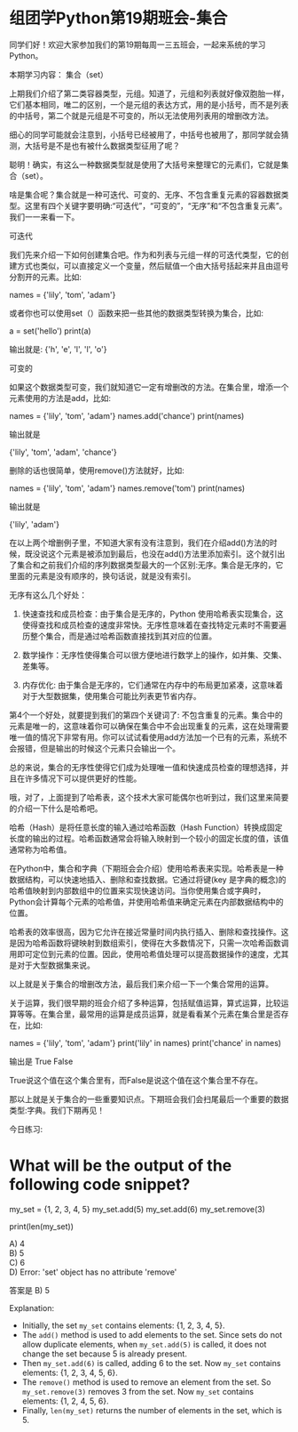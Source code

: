 # 组团学Python第19期班会-集合

同学们好！欢迎大家参加我们的第19期每周一三五班会，一起来系统的学习Python。

本期学习内容： 集合（set）

上期我们介绍了第二类容器类型，元组。知道了，元组和列表就好像双胞胎一样，它们基本相同，唯二的区别，一个是元组的表达方式，用的是小括号，而不是列表的中括号，第二个就是元组是不可变的，所以无法使用列表用的增删改方法。

细心的同学可能就会注意到，小括号已经被用了，中括号也被用了，那同学就会猜测，大括号是不是也有被什么数据类型征用了呢？

聪明！确实，有这么一种数据类型就是使用了大括号来整理它的元素们，它就是集合（set）。

啥是集合呢？集合就是一种可迭代、可变的、无序、不包含重复元素的容器数据类型。这里有四个关键字要明确:“可迭代”，“可变的”，“无序”和“不包含重复元素”。我们一一来看一下。

可迭代

我们先来介绍一下如何创建集合吧。作为和列表与元组一样的可迭代类型，它的创建方式也类似，可以直接定义一个变量，然后赋值一个由大括号括起来并且由逗号分割开的元素。比如:

names = {'lily', 'tom', 'adam'}

或者你也可以使用set（）函数来把一些其他的数据类型转换为集合，比如:

a = set('hello')
print(a)

输出就是:
{'h', 'e', 'l', 'l', 'o'}

可变的

如果这个数据类型可变，我们就知道它一定有增删改的方法。在集合里，增添一个元素使用的方法是add，比如:

names = {'lily', 'tom', 'adam'}
names.add('chance')
print(names)

输出就是

{'lily', 'tom', 'adam', 'chance'}

删除的话也很简单，使用remove()方法就好，比如:

names = {'lily', 'tom', 'adam'}
names.remove('tom')
print(names)

输出就是

{'lily', 'adam'}

在以上两个增删例子里，不知道大家有没有注意到，我们在介绍add()方法的时候，既没说这个元素是被添加到最后，也没在add()方法里添加索引。这个就引出了集合和之前我们介绍的序列数据类型最大的一个区别:无序。集合是无序的，它里面的元素是没有顺序的，换句话说，就是没有索引。

无序有这么几个好处：

1. 快速查找和成员检查：由于集合是无序的，Python 使用哈希表实现集合，这使得查找和成员检查的速度非常快。无序性意味着在查找特定元素时不需要遍历整个集合，而是通过哈希函数直接找到其对应的位置。

2. 数学操作：无序性使得集合可以很方便地进行数学上的操作，如并集、交集、差集等。

3. 内存优化: 由于集合是无序的，它们通常在内存中的布局更加紧凑，这意味着对于大型数据集，使用集合可能比列表更节省内存。

第4个一个好处，就要提到我们的第四个关键词了: 不包含重复的元素。集合中的元素是唯一的，这意味着你可以确保在集合中不会出现重复的元素，这在处理需要唯一值的情况下非常有用。你可以试试看使用add方法加一个已有的元素，系统不会报错，但是输出的时候这个元素只会输出一个。

总的来说，集合的无序性使得它们成为处理唯一值和快速成员检查的理想选择，并且在许多情况下可以提供更好的性能。

哦，对了，上面提到了哈希表，这个技术大家可能偶尔也听到过，我们这里来简要的介绍一下什么是哈希吧。

哈希（Hash）是将任意长度的输入通过哈希函数（Hash Function）转换成固定长度的输出的过程。哈希函数通常会将输入映射到一个较小的固定长度的值，该值通常称为哈希值。

在Python中，集合和字典（下期班会会介绍）使用哈希表来实现。哈希表是一种数据结构，可以快速地插入、删除和查找数据。它通过将键(key 是字典的概念)的哈希值映射到内部数组中的位置来实现快速访问。当你使用集合或字典时，Python会计算每个元素的哈希值，并使用哈希值来确定元素在内部数据结构中的位置。

哈希表的效率很高，因为它允许在接近常量时间内执行插入、删除和查找操作。这是因为哈希函数将键映射到数组索引，使得在大多数情况下，只需一次哈希函数调用即可定位到元素的位置。因此，使用哈希值处理可以提高数据操作的速度，尤其是对于大型数据集来说。

以上就是关于集合的增删改方法，最后我们来介绍一下一个集合常用的运算。

关于运算，我们很早期的班会介绍了多种运算，包括赋值运算，算式运算，比较运算等等。在集合里，最常用的运算是成员运算，就是看看某个元素在集合里是否存在，比如:

names = {'lily', 'tom', 'adam'}
print('lily' in names)
print('chance' in names)

输出是
True
False

True说这个值在这个集合里有，而False是说这个值在这个集合里不存在。

那以上就是关于集合的一些重要知识点。下期班会我们会扫尾最后一个重要的数据类型:字典。我们下期再见！


今日练习:
# What will be the output of the following code snippet?

my_set = {1, 2, 3, 4, 5}
my_set.add(5)
my_set.add(6)
my_set.remove(3)

print(len(my_set))


A) 4  
B) 5  
C) 6  
D) Error: 'set' object has no attribute 'remove'

答案是 B) 5

Explanation:
- Initially, the set `my_set` contains elements: {1, 2, 3, 4, 5}.
- The `add()` method is used to add elements to the set. Since sets do not allow duplicate elements, when `my_set.add(5)` is called, it does not change the set because 5 is already present.
- Then `my_set.add(6)` is called, adding 6 to the set. Now `my_set` contains elements: {1, 2, 3, 4, 5, 6}.
- The `remove()` method is used to remove an element from the set. So `my_set.remove(3)` removes 3 from the set. Now `my_set` contains elements: {1, 2, 4, 5, 6}.
- Finally, `len(my_set)` returns the number of elements in the set, which is 5.
